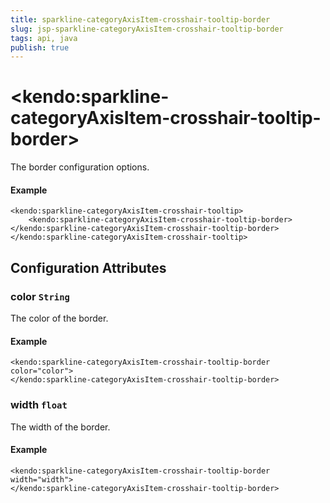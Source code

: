 ```yaml
---
title: sparkline-categoryAxisItem-crosshair-tooltip-border
slug: jsp-sparkline-categoryAxisItem-crosshair-tooltip-border
tags: api, java
publish: true
---
```


# \<kendo:sparkline-categoryAxisItem-crosshair-tooltip-border\>

The border configuration options.

#### Example
    <kendo:sparkline-categoryAxisItem-crosshair-tooltip>
        <kendo:sparkline-categoryAxisItem-crosshair-tooltip-border></kendo:sparkline-categoryAxisItem-crosshair-tooltip-border>
    </kendo:sparkline-categoryAxisItem-crosshair-tooltip>

## Configuration Attributes

### color `String`

The color of the border.

#### Example
    <kendo:sparkline-categoryAxisItem-crosshair-tooltip-border color="color">
    </kendo:sparkline-categoryAxisItem-crosshair-tooltip-border>

### width `float`

The width of the border.

#### Example
    <kendo:sparkline-categoryAxisItem-crosshair-tooltip-border width="width">
    </kendo:sparkline-categoryAxisItem-crosshair-tooltip-border>

